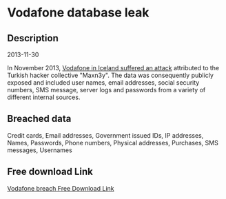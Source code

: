 # Vodafone database leak

## Description

2013-11-30

In November 2013, <a href="http://thehackernews.com/2013/11/vodafone-iceland-hacked-and-exposed.html" target="_blank" rel="noopener">Vodafone in Iceland suffered an attack</a> attributed to the Turkish hacker collective &quot;Maxn3y&quot;. The data was consequently publicly exposed and included user names, email addresses, social security numbers, SMS message, server logs and passwords from a variety of different internal sources.

## Breached data

Credit cards, Email addresses, Government issued IDs, IP addresses, Names, Passwords, Phone numbers, Physical addresses, Purchases, SMS messages, Usernames

## Free download Link

[Vodafone breach Free Download Link](https://link-to.net/1229997/725.8323895199698/dynamic/?r=aHR0cHM6Ly93d3cubWVkaWFmaXJlLmNvbS92aWV3L3V4WWNxaU9lRVRUNnJ4SS92b2RhZm9uZS5pcy9maWxl)